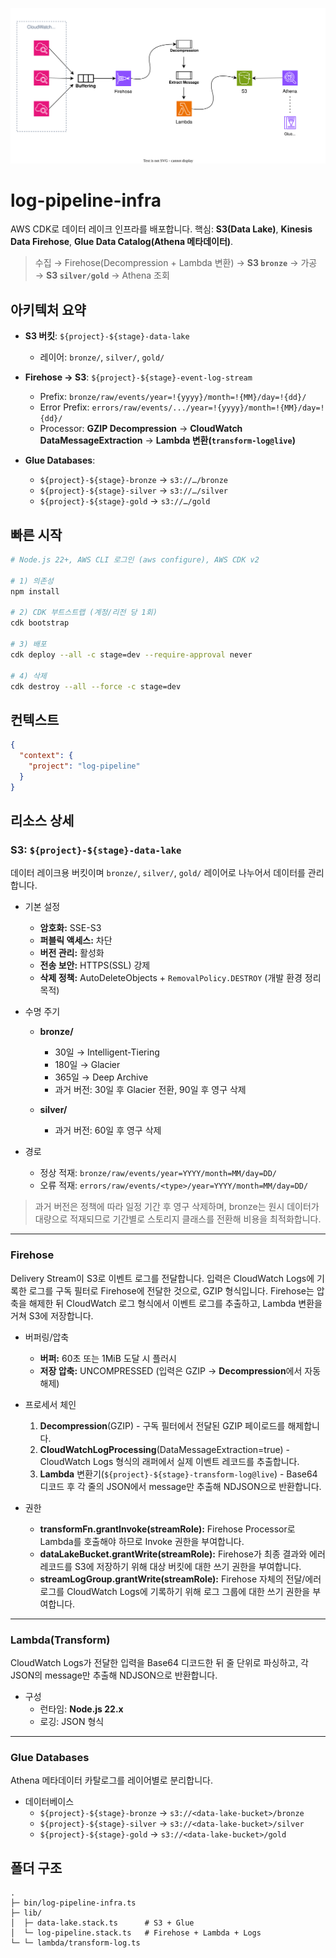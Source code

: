 <p align="center">
  <img src="./diagram.svg" width="720" alt="diagram">
</p>

# log-pipeline-infra

AWS CDK로 데이터 레이크 인프라를 배포합니다. 핵심: **S3(Data Lake)**, **Kinesis Data Firehose**, **Glue Data Catalog(Athena 메타데이터)**.

> 수집 → Firehose(Decompression + Lambda 변환) → **S3 `bronze`** → 가공 → **S3 `silver/gold`** → Athena 조회

## 아키텍처 요약

- **S3 버킷**: `${project}-${stage}-data-lake`
  - 레이어: `bronze/`, `silver/`, `gold/`

- **Firehose → S3**: `${project}-${stage}-event-log-stream`
  - Prefix: `bronze/raw/events/year=!{yyyy}/month=!{MM}/day=!{dd}/`
  - Error Prefix: `errors/raw/events/.../year=!{yyyy}/month=!{MM}/day=!{dd}/`
  - Processor: **GZIP Decompression** → **CloudWatch DataMessageExtraction** → **Lambda 변환(`transform-log@live`)**

- **Glue Databases**:
  - `${project}-${stage}-bronze` → `s3://…/bronze`
  - `${project}-${stage}-silver` → `s3://…/silver`
  - `${project}-${stage}-gold` → `s3://…/gold`

## 빠른 시작

```bash
# Node.js 22+, AWS CLI 로그인 (aws configure), AWS CDK v2

# 1) 의존성
npm install

# 2) CDK 부트스트랩 (계정/리전 당 1회)
cdk bootstrap

# 3) 배포
cdk deploy --all -c stage=dev --require-approval never

# 4) 삭제
cdk destroy --all --force -c stage=dev
```

## 컨텍스트

```json
{
  "context": {
    "project": "log-pipeline"
  }
}
```

## 리소스 상세

### S3: `${project}-${stage}-data-lake`

데이터 레이크용 버킷이며 `bronze/`, `silver/`, `gold/` 레이어로 나누어서 데이터를 관리합니다.

- 기본 설정
  - **암호화:** SSE-S3
  - **퍼블릭 액세스:** 차단
  - **버전 관리:** 활성화
  - **전송 보안:** HTTPS(SSL) 강제
  - **삭제 정책:** AutoDeleteObjects + `RemovalPolicy.DESTROY` (개발 환경 정리 목적)

- 수명 주기
  - **bronze/**
    - 30일 → Intelligent-Tiering
    - 180일 → Glacier
    - 365일 → Deep Archive
    - 과거 버전: 30일 후 Glacier 전환, 90일 후 영구 삭제

  - **silver/**
    - 과거 버전: 60일 후 영구 삭제

- 경로
  - 정상 적재: `bronze/raw/events/year=YYYY/month=MM/day=DD/`
  - 오류 적재: `errors/raw/events/<type>/year=YYYY/month=MM/day=DD/`

> 과거 버전은 정책에 따라 일정 기간 후 영구 삭제하며, bronze는 원시 데이터가 대량으로 적재되므로 기간별로 스토리지 클래스를 전환해 비용을 최적화합니다.

---

### Firehose

Delivery Stream이 S3로 이벤트 로그를 전달합니다. 입력은 CloudWatch Logs에 기록한 로그를 구독 필터로 Firehose에 전달한 것으로, GZIP 형식입니다. Firehose는 압축을 해제한 뒤 CloudWatch 로그 형식에서 이벤트 로그를 추출하고, Lambda 변환을 거쳐 S3에 저장합니다.

- 버퍼링/압축
  - **버퍼:** 60초 또는 1MiB 도달 시 플러시
  - **저장 압축:** UNCOMPRESSED (입력은 GZIP → **Decompression**에서 자동 해제)

- 프로세서 체인
  1. **Decompression**(GZIP) - 구독 필터에서 전달된 GZIP 페이로드를 해제합니다.
  2. **CloudWatchLogProcessing**(DataMessageExtraction=true) - CloudWatch Logs 형식의 래퍼에서 실제 이벤트 레코드를 추출합니다.
  3. **Lambda** 변환기(`${project}-${stage}-transform-log@live`) - Base64 디코드 후 각 줄의 JSON에서 message만 추출해 NDJSON으로 반환합니다.

- 권한
  - **transformFn.grantInvoke(streamRole):** Firehose Processor로 Lambda를 호출해야 하므로 Invoke 권한을 부여합니다.
  - **dataLakeBucket.grantWrite(streamRole):** Firehose가 최종 결과와 에러 레코드를 S3에 저장하기 위해 대상 버킷에 대한 쓰기 권한을 부여합니다.
  - **streamLogGroup.grantWrite(streamRole):** Firehose 자체의 전달/에러 로그를 CloudWatch Logs에 기록하기 위해 로그 그룹에 대한 쓰기 권한을 부여합니다.

---

### Lambda(Transform)

CloudWatch Logs가 전달한 입력을 Base64 디코드한 뒤 줄 단위로 파싱하고, 각 JSON의 message만 추출해 NDJSON으로 반환합니다.

- 구성
  - 런타임: **Node.js 22.x**
  - 로깅: JSON 형식

---

### Glue Databases

Athena 메타데이터 카탈로그를 레이어별로 분리합니다.

- 데이터베이스
  - `${project}-${stage}-bronze` → `s3://<data-lake-bucket>/bronze`
  - `${project}-${stage}-silver` → `s3://<data-lake-bucket>/silver`
  - `${project}-${stage}-gold` → `s3://<data-lake-bucket>/gold`

## 폴더 구조

```
.
├─ bin/log-pipeline-infra.ts
├─ lib/
│  ├─ data-lake.stack.ts      # S3 + Glue
│  └─ log-pipeline.stack.ts   # Firehose + Lambda + Logs
└─ └─ lambda/transform-log.ts
```
